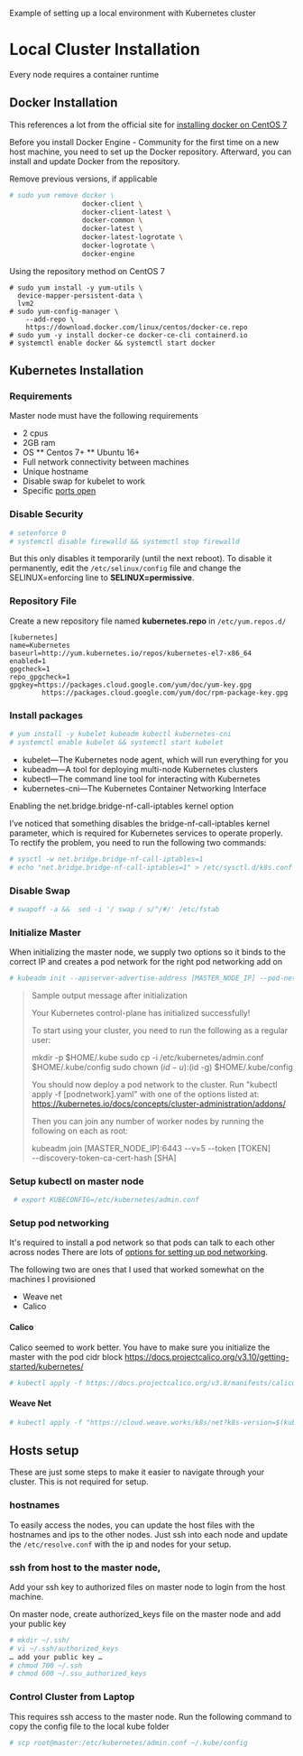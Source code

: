 Example of setting up a local environment with Kubernetes cluster

# Local Cluster Installation

Every node requires a container runtime
## Docker Installation
This references a lot from the official site for [installing docker on CentOS 7](https://docs.docker.com/install/linux/docker-ce/centos/#install-using-the-repository)

Before you install Docker Engine - Community for the first time on a new host machine, 
you need to set up the Docker repository. Afterward, you can install 
and update Docker from the repository.

Remove previous versions, if applicable
```bash
# sudo yum remove docker \
                  docker-client \
                  docker-client-latest \
                  docker-common \
                  docker-latest \
                  docker-latest-logrotate \
                  docker-logrotate \
                  docker-engine
```

Using the repository method on CentOS 7

```
# sudo yum install -y yum-utils \
  device-mapper-persistent-data \
  lvm2
# sudo yum-config-manager \
    --add-repo \
    https://download.docker.com/linux/centos/docker-ce.repo
# sudo yum -y install docker-ce docker-ce-cli containerd.io
# systemctl enable docker && systemctl start docker
```

## Kubernetes Installation
### Requirements
Master node must have the following requirements
* 2 cpus
* 2GB ram
* OS
** Centos 7+
** Ubuntu 16+
* Full network connectivity between machines
* Unique hostname
* Disable swap for kubelet to work
* Specific [ports open](https://kubernetes.io/docs/setup/production-environment/tools/kubeadm/install-kubeadm/#check-required-ports)

### Disable Security
```bash
# setenforce 0
# systemctl disable firewalld && systemctl stop firewalld
```

But this only disables it temporarily (until the next reboot). 
To disable it permanently, edit the `/etc/selinux/config` file 
and change the SELINUX=enforcing line to **SELINUX=permissive**.

### Repository File

Create a new repository file named **kubernetes.repo** in `/etc/yum.repos.d/`

```
[kubernetes]
name=Kubernetes
baseurl=http://yum.kubernetes.io/repos/kubernetes-el7-x86_64
enabled=1
gpgcheck=1
repo_gpgcheck=1
gpgkey=https://packages.cloud.google.com/yum/doc/yum-key.gpg
        https://packages.cloud.google.com/yum/doc/rpm-package-key.gpg
```

### Install packages
```bash
# yum install -y kubelet kubeadm kubectl kubernetes-cni
# systemctl enable kubelet && systemctl start kubelet
```

* kubelet—The Kubernetes node agent, which will run everything for you
* kubeadm—A tool for deploying multi-node Kubernetes clusters
* kubectl—The command line tool for interacting with Kubernetes
* kubernetes-cni—The Kubernetes Container Networking Interface

Enabling the net.bridge.bridge-nf-call-iptables kernel option

I’ve noticed that something disables the bridge-nf-call-iptables kernel parameter, which is required for Kubernetes services to operate properly. To rectify the problem, you need to run the following two commands:

```bash
# sysctl -w net.bridge.bridge-nf-call-iptables=1
# echo "net.bridge.bridge-nf-call-iptables=1" > /etc/sysctl.d/k8s.conf
```

### Disable Swap

```bash
# swapoff -a &&  sed -i '/ swap / s/^/#/' /etc/fstab
```

### Initialize Master

When initializing the master node, we supply two options so it binds to the 
correct IP and creates a pod network for the right pod networking add on

```bash
# kubeadm init --apiserver-advertise-address [MASTER_NODE_IP] --pod-network-cidr=192.168.0.0/16
```

> Sample output message after initialization
> 
> Your Kubernetes control-plane has initialized successfully!
> 
> To start using your cluster, you need to run the following as a regular user:
> 
>   mkdir -p $HOME/.kube
>   sudo cp -i /etc/kubernetes/admin.conf $HOME/.kube/config
>   sudo chown $(id -u):$(id -g) $HOME/.kube/config
> 
> You should now deploy a pod network to the cluster.
> Run "kubectl apply -f [podnetwork].yaml" with one of the options listed at:
>   https://kubernetes.io/docs/concepts/cluster-administration/addons/
> 
> Then you can join any number of worker nodes by running the following on each as root:
> 
> kubeadm join [MASTER_NODE_IP]:6443 --v=5 --token [TOKEN] \
>    --discovery-token-ca-cert-hash [SHA]
>

### Setup kubectl on master node
```bash
 # export KUBECONFIG=/etc/kubernetes/admin.conf
 ```

### Setup pod networking 

It's required to install a pod network so that pods can talk to each other across nodes
There are lots of [options for setting up pod networking](https://kubernetes.io/docs/setup/production-environment/tools/kubeadm/create-cluster-kubeadm/#pod-network). 

The following two are ones that I used that worked somewhat on the machines I provisioned
* Weave net 
* Calico

#### Calico
Calico seemed to work better. 
You have to make sure you initialize the master with the pod cidr block
https://docs.projectcalico.org/v3.10/getting-started/kubernetes/

```bash
# kubectl apply -f https://docs.projectcalico.org/v3.8/manifests/calico.yaml
```

#### Weave Net
```bash
# kubectl apply -f "https://cloud.weave.works/k8s/net?k8s-version=$(kubectl version | base64 | tr -d '\n')"
```

## Hosts setup
These are just some steps to make it easier to navigate through your cluster. 
This is not required for setup.

### hostnames
To easily access the nodes, you can update the host files with the hostnames and ips 
to the other nodes. Just ssh into each node and update the `/etc/resolve.conf` with the 
ip and nodes for your setup.

### ssh from host to the master node,
Add your ssh key to authorized files on master node to login from the host machine.

On master node, create authorized_keys file on the master node and add your public key
```bash
# mkdir ~/.ssh/
# vi ~/.ssh/authorized_keys
… add your public key …
# chmod 700 ~/.ssh
# chmod 600 ~/.ssu_authorized_keys
```

### Control Cluster from Laptop

This requires ssh access to the master node. 
Run the following command to copy the config file to the local kube folder

```bash
# scp root@master:/etc/kubernetes/admin.conf ~/.kube/config
```

